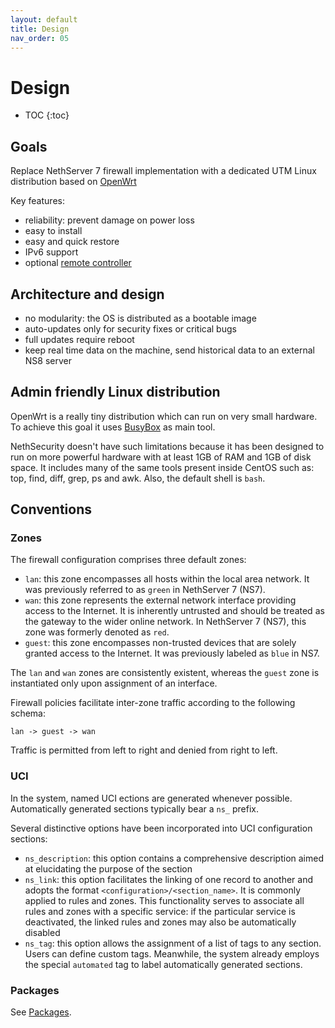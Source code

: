 ```yaml
---
layout: default
title: Design
nav_order: 05
---
```


# Design

* TOC
{:toc}

## Goals

Replace NethServer 7 firewall implementation with a dedicated UTM Linux distribution based on [OpenWrt](https://openwrt.org/)

Key features:

- reliability: prevent damage on power loss
- easy to install
- easy and quick restore
- IPv6 support
- optional [remote controller](../packages/ns-plug)

## Architecture and design

- no modularity: the OS is distributed as a bootable image
- auto-updates only for security fixes or critical bugs
- full updates require reboot
- keep real time data on the machine, send historical data to an external NS8 server


## Admin friendly Linux distribution

OpenWrt is a really tiny distribution which can run on very small hardware.
To achieve this goal it uses [BusyBox](https://busybox.net/) as main tool.

NethSecurity doesn't have such limitations because it has been designed to run
on more powerful hardware with at least 1GB of RAM and 1GB of disk space.
It includes many of the same tools present inside CentOS such as:
top, find, diff, grep, ps and awk.
Also, the default shell is `bash`.

## Conventions

### Zones

The firewall configuration comprises three default zones:

- `lan`: this zone encompasses all hosts within the local area network. It was previously referred to as `green` in NethServer 7 (NS7).
- `wan`: this zone represents the external network interface providing access to the Internet.
   It is inherently untrusted and should be treated as the gateway to the wider online network. In NethServer 7 (NS7), this zone was formerly denoted as `red`.
- `guest`: this zone encompasses non-trusted devices that are solely granted access to the Internet. It was previously labeled as `blue` in NS7.

The `lan` and `wan` zones are consistently existent, whereas the `guest` zone is instantiated only upon assignment of an interface.

Firewall policies facilitate inter-zone traffic according to the following schema:
```
lan -> guest -> wan
```

Traffic is permitted from left to right and denied from right to left.

### UCI

In the system, named UCI ections are generated whenever possible. Automatically generated sections typically bear a `ns_` prefix.

Several distinctive options have been incorporated into UCI configuration sections:

- `ns_description`: this option contains a comprehensive description aimed at elucidating the purpose of the section
- `ns_link`: this option facilitates the linking of one record to another and adopts the format `<configuration>/<section_name>`.
   It is commonly applied to rules and zones. This functionality serves to associate all rules and zones with a specific service:
   if the particular service is deactivated, the linked rules and zones may also be automatically disabled
- `ns_tag`: this option allows the assignment of a list of tags to any section.
   Users can define custom tags. Meanwhile, the system already employs the special `automated` tag to label automatically generated sections.

### Packages

See [Packages](../packages/).
